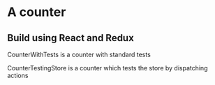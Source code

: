 # A counter

## Build using React and Redux

CounterWithTests is a counter with standard tests

CounterTestingStore is a counter which tests the store by dispatching actions
